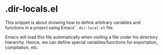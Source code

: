# .dir-locals.el

This snippet is about showing how to define arbitrary variables and functions
in a project using Emacs' `.dir-local.el` file.

Emacs will load this file automatically when visiting a file under his
directory hierarchy. Hence, we can define special variables/functions for
exportation, compilation, etc.
